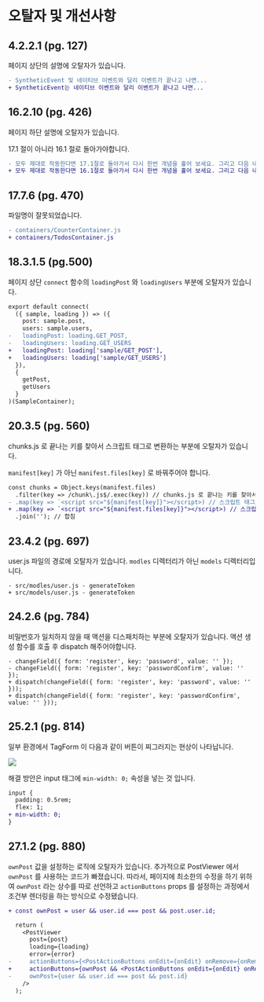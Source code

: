 # 오탈자 및 개선사항

## 4.2.2.1 (pg. 127)

페이지 상단의 설명에 오탈자가 있습니다.

```diff
- SyntheticEvent 및 네이티브 이벤트와 달리 이벤트가 끝나고 나면...
+ SyntheticEvent는 네이티브 이벤트와 달리 이벤트가 끝나고 나면...
```

## 16.2.10 (pg. 426)

페이지 하단 설명에 오탈자가 있습니다.

17.1 절이 아니라 16.1 절로 돌아가야합니다.

```diff
- 모두 제대로 작동한다면 17.1절로 돌아가서 다시 한번 개념을 훑어 보세요. 그리고 다음 내용을 계속 진행해주세요.
+ 모두 제대로 작동한다면 16.1절로 돌아가서 다시 한번 개념을 훑어 보세요. 그리고 다음 내용을 계속 진행해주세요.
```

## 17.7.6 (pg. 470)

파일명이 잘못되었습니다.

```diff
- containers/CounterContainer.js
+ containers/TodosContainer.js
```

## 18.3.1.5 (pg.500)

페이지 상단 `connect` 함수의 `loadingPost` 와 `loadingUsers` 부분에 오탈자가 있습니다.

```diff
export default connect(
  ({ sample, loading }) => ({
    post: sample.post,
    users: sample.users,
-   loadingPost: loading.GET_POST,
-   loadingUsers: loading.GET_USERS
+   loadingPost: loading['sample/GET_POST'],
+   loadingUsers: loading['sample/GET_USERS']
  }),
  {
    getPost,
    getUsers
  }
)(SampleContainer);
```

## 20.3.5 (pg. 560)

chunks.js 로 끝나는 키를 찾아서 스크립트 태그로 변환하는 부분에 오탈자가 있습니다.

`manifest[key]` 가 아닌 `manifest.files[key]` 로 바꿔주어야 합니다.

```diff
const chunks = Object.keys(manifest.files)
  .filter(key => /chunk\.js$/.exec(key)) // chunks.js 로 끝나는 키를 찾아서
- .map(key => `<script src="${manifest[key]}"></script>) // 스크립트 태그로 변환하고
+ .map(key => `<script src="${manifest.files[key]}"></script>) // 스크립트 태그로 변환하고
  .join(''); // 합침
```

## 23.4.2 (pg. 697)

user.js 파일의 경로에 오탈자가 있습니다. `modles` 디렉터리가 아닌 `models` 디렉터리입니다.

```
- src/modles/user.js - generateToken
+ src/models/user.js - generateToken
```

## 24.2.6 (pg. 784)

비밀번호가 일치하지 않을 때 액션을 디스패치하는 부분에 오탈자가 있습니다. 액션 생성 함수를 호출 후 dispatch 해주어야합니다.

```
- changeField({ form: 'register', key: 'password', value: '' });
- changeField({ form: 'register', key: 'passwordConfirm', value: '' });
+ dispatch(changeField({ form: 'register', key: 'password', value: '' }));
+ dispatch(changeField({ form: 'register', key: 'passwordConfirm', value: '' }));
```

## 25.2.1 (pg. 814)

일부 환경에서 TagForm 이 다음과 같이 버튼이 찌그러지는 현상이 나타납니다.

![](https://user-images.githubusercontent.com/17894639/65041447-c039a780-d991-11e9-8bb7-b9a3419eed90.png)

해결 방안은 input 태그에 `min-width: 0;` 속성을 넣는 것 입니다.

```diff
input {
  padding: 0.5rem;
  flex: 1;
+ min-width: 0;
}
```

## 27.1.2 (pg. 880)

`ownPost` 값을 설정하는 로직에 오탈자가 있습니다. 추가적으로 PostViewer 에서 `ownPost` 를 사용하는 코드가 빠졌습니다. 따라서, 페이지에 최소한의 수정을 하기 위하여 `ownPost` 라는 상수를 따로 선언하고 `actionButtons` props 를 설정하는 과정에서 조건부 렌더링을 하는 방식으로 수정됐습니다.

```diff
+ const ownPost = user && user.id === post && post.user.id;

  return (
    <PostViewer
      post={post}
      loading={loading}
      error={error}
-     actionButtons={<PostActionButtons onEdit={onEdit} onRemove={onRemove} />}
+     actionButtons={ownPost && <PostActionButtons onEdit={onEdit} onRemove={onRemove} />}
-     ownPost={user && user.id === post && post.id}
    />
  );
```

